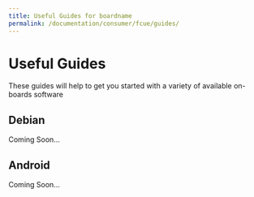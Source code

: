 ```yaml
---
title: Useful Guides for boardname
permalink: /documentation/consumer/fcue/guides/
---
```


# Useful Guides

These guides will help to get you started with a variety of available on-boards software

## Debian

Coming Soon...

## Android

Coming Soon...
